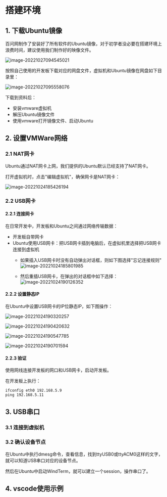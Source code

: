 # 搭建环境

## 1. 下载Ubuntu镜像

百问网制作了安装好了所有软件的Ubuntu镜像，对于初学者没必要在搭建环境上浪费时间，建议使用我们制作好的映像文件。

![image-20221027094545021](pic/59_download.png)

按照自己使用的开发板下载对应的网盘文件，虚拟机和Ubuntu镜像在网盘如下目录里：

![image-20221027095558076](pic/60_net_disk_02_tools.png)

下载到资料后：

* 安装vmware虚拟机
* 解压Ubuntu镜像文件
* 使用vmware打开镜像文件、启动Ubuntu



## 2. 设置VMWare网络

### 2.1 NAT网卡

Ubuntu通过NAT网卡上网，我们提供的Ubuntu默认已经支持了NAT网卡。

打开虚拟机时，点击"编辑虚拟机"，确保网卡是NAT网卡：

![image-20221024185426194](pic/46_use_nat_net.png)



### 2.2 USB网卡

#### 2.2.1 连接网卡

在日常开发中，开发板和Ubuntu之间通过网络传输数据：

* 开发板自带网卡
* Ubuntu使用USB网卡：把USB网卡插到电脑后，在虚拟机里选择把USB网卡连接到虚拟机
  * 如果插入USB网卡时没有自动弹出对话框，则如下图选择"忘记连接规则"
    ![image-20221024185801985](pic/47_forget_rule.png)

  * 然后重插USB网卡，在弹出的对话框中如下选择：
    ![image-20221024190126352](pic/48_connect_usb_net_to_vmware.png)



#### 2.2.2 设置静态IP

在Ubuntu中设置USB网卡的IP位静态IP，如下图操作：

![image-20221024190320257](pic/49_net_set1.png)



![image-20221024190420632](pic/50_net_set2.png)



![image-20221024190547785](pic/51_net_set3.png)



![image-20221024190701594](pic/52_net_set4.png)

#### 2.2.3 验证

使用网线连接开发板的网口和USB网卡，启动开发板。

在开发板上执行：

```shell
ifconfig eth0 192.168.5.9
ping 192.168.5.11
```



## 3. USB串口

### 3.1 连接到虚拟机



### 3.2 确认设备节点

在Ubuntu中执行dmesg命令，查看信息，找到ttyUSB0或ttyACM0这样的文字，就可以知道USB串口对应的设备节点。

然后在Ubuntu中启动WindTerm，就可以建立一个session，操作串口了。



## 4. vscode使用示例

